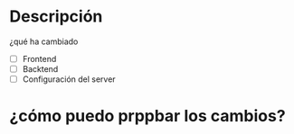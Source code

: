 # Descripción 
¿qué ha cambiado

- [ ] Frontend
- [ ] Backtend
- [ ] Configuración del server

# ¿cómo puedo prppbar los cambios?
